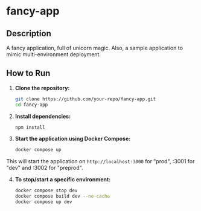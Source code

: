 # fancy-app

## Description
A fancy application, full of unicorn magic. 
Also, a sample application to mimic multi-environment deployment.

## How to Run

1. **Clone the repository:**
   ```bash
   git clone https://github.com/your-repo/fancy-app.git
   cd fancy-app
   ```

2. **Install dependencies:**
   ```bash
   npm install
   ```

3. **Start the application using Docker Compose:**
   ```bash
   docker compose up
   ```
This will start the application on `http://localhost:3000` for "prod", :3001 for "dev" and :3002 for "preprod".

4. **To stop/start a specific environment:**
   ```bash
   docker compose stop dev
   docker compose build dev --no-cache
   docker compose up dev
   ```